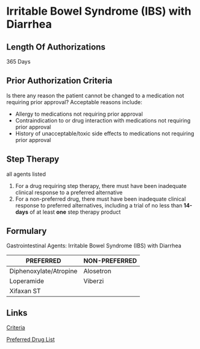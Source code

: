 # Irritable Bowel Syndrome (IBS) with Diarrhea

## Length Of Authorizations

365 Days

## Prior Authorization Criteria

Is there any reason the patient cannot be changed to a medication not requiring prior approval? Acceptable reasons include:

-   Allergy to medications not requiring prior approval
-   Contraindication to or drug interaction with medications not requiring prior approval
-   History of unacceptable/toxic side effects to medications not requiring prior approval

## Step Therapy

all agents listed

1.  For a drug requiring step therapy, there must have been inadequate clinical response to a preferred alternative
2.  For a non-preferred drug, there must have been inadequate clinical response to preferred alternatives, including a trial of no less than **14-days** of at least **one** step therapy product

## Formulary

Gastrointestinal Agents: Irritable Bowel Syndrome (IBS) with Diarrhea

| PREFERRED              | NON-PREFERRED |
|------------------------|---------------|
| Diphenoxylate/Atropine | Alosetron     |
| Loperamide             | Viberzi       |
| Xifaxan ST             |               |

## Links

[Criteria](https://pharmacy.medicaid.ohio.gov/sites/default/files/20220415_UPDL_Criteria_FINAL_.pdf#page=61)

[Preferred Drug List](https://pharmacy.medicaid.ohio.gov/sites/default/files/20220701_UPDL_FINAL.pdf#page=22)
